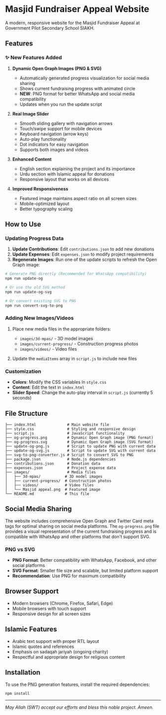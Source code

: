 # Masjid Fundraiser Appeal Website

A modern, responsive website for the Masjid Fundraiser Appeal at Government Pilot Secondary School SIAKH.

## Features

### ✨ New Features Added

1. **Dynamic Open Graph Images (PNG & SVG)**
   - Automatically generated progress visualization for social media sharing
   - Shows current fundraising progress with animated circle
   - **NEW**: PNG format for better WhatsApp and social media compatibility
   - Updates when you run the update script

2. **Real Image Slider**
   - Smooth sliding gallery with navigation arrows
   - Touch/swipe support for mobile devices
   - Keyboard navigation (arrow keys)
   - Auto-play functionality
   - Dot indicators for easy navigation
   - Supports both images and videos

3. **Enhanced Content**
   - English section explaining the project and its importance
   - Urdu section with Islamic appeal for donations
   - Responsive layout that works on all devices

4. **Improved Responsiveness**
   - Featured image maintains aspect ratio on all screen sizes
   - Mobile-optimized layout
   - Better typography scaling

## How to Use

### Updating Progress Data

1. **Update Contributions**: Edit `contributions.json` to add new donations
2. **Update Expenses**: Edit `expenses.json` to modify project requirements
3. **Regenerate Images**: Run one of the update scripts to refresh the Open Graph image:

```bash
# Generate PNG directly (Recommended for WhatsApp compatibility)
npm run update-og

# Or use the old SVG method
npm run update-og-svg

# Or convert existing SVG to PNG
npm run convert-svg-to-png
```

### Adding New Images/Videos

1. Place new media files in the appropriate folders:
   - `images/3d-mpas/` - 3D model images
   - `images/current-progress/` - Construction progress photos
   - `images/videos/` - Video files

2. Update the `mediaItems` array in `script.js` to include new files

### Customization

- **Colors**: Modify the CSS variables in `style.css`
- **Content**: Edit the text in `index.html`
- **Slider Speed**: Change the auto-play interval in `script.js` (currently 5 seconds)

## File Structure

```
├── index.html              # Main website file
├── style.css               # Styling and responsive design
├── script.js               # JavaScript functionality
├── og-progress.png         # Dynamic Open Graph image (PNG format)
├── og-progress.svg         # Dynamic Open Graph image (SVG format)
├── update-og-png.js        # Script to update PNG with current data
├── update-og-svg.js        # Script to update SVG with current data
├── svg-to-png-converter.js # Script to convert SVG to PNG
├── package.json            # Node.js dependencies
├── contributions.json      # Donation data
├── expenses.json           # Project expense data
├── images/                 # Media files
│   ├── 3d-mpas/           # 3D model images
│   ├── current-progress/  # Construction photos
│   ├── videos/            # Video files
│   └── Masjid appeal.png  # Featured image
└── README.md              # This file
```

## Social Media Sharing

The website includes comprehensive Open Graph and Twitter Card meta tags for optimal sharing on social media platforms. The `og-progress.png` file provides a visual representation of the current fundraising progress and is compatible with WhatsApp and other platforms that don't support SVG.

### PNG vs SVG

- **PNG Format**: Better compatibility with WhatsApp, Facebook, and other social platforms
- **SVG Format**: Smaller file size and scalable, but limited platform support
- **Recommendation**: Use PNG for maximum compatibility

## Browser Support

- Modern browsers (Chrome, Firefox, Safari, Edge)
- Mobile browsers with touch support
- Responsive design for all screen sizes

## Islamic Features

- Arabic text support with proper RTL layout
- Islamic quotes and references
- Emphasis on sadaqah jariyah (ongoing charity)
- Respectful and appropriate design for religious content

## Installation

To use the PNG generation features, install the required dependencies:

```bash
npm install
```

---

*May Allah (SWT) accept our efforts and bless this noble project. Ameen.* 